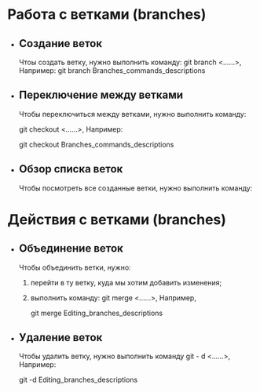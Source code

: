 # Работа с ветками (branches)
* ## Создание веток

    Чтоы создать ветку, нужно выполнить команду:
    git branch <......>, Например:
    git branch Branches_commands_descriptions
    
* ## Переключение между ветками

    Чтобы переключиться между ветками, нужно выполнить команду:

    git checkout <......>, Например:
    
    git checkout Branches_commands_descriptions

 * ## Обзор списка веток

    Чтобы посмотреть все созданные ветки, нужно выполнить команду:
# Действия с ветками (branches)
* ## Объединение веток
    Чтобы объединить ветки, нужно:
    1. перейти в ту ветку, куда мы хотим добавить изменения;
    2. выполнить команду: git merge <......>, Например,
    
        git merge Editing_branches_descriptions
    
* ## Удаление веток

    Чтобы удалить ветку, нужно выполнить команду git - d <......>, Например:

    git -d Editing_branches_descriptions